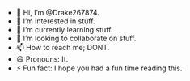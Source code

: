 - 👋 Hi, I’m @Drake267874.
- 👀 I’m interested in stuff.
- 🌱 I’m currently learning stuff.
- 💞️ I’m looking to collaborate on stuff.
- 📫 How to reach me; DONT.
- 😄 Pronouns: It.
- ⚡ Fun fact: I hope you had a fun time reading this.

<!---
Drake267874/Drake267874 is a ✨ special ✨ repository because its `README.md` (this file) appears on your GitHub profile.
You can click the Preview link to take a look at your changes.
--->
